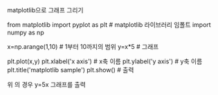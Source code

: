 


matplotlib으로 그래프 그리기

from matplotlib import pyplot as plt    # matplotlib 라이브러리 임폴트
import numpy as np

x=np.arange(1,10)  # 1부터 10까지의 범위
y=x*5   # 그래프

plt.plot(x,y)
plt.xlabel('x axis')  # x축 이름
plt.ylabel('y axis')  # y축 이름
plt.title('matplotlib sample')
plt.show() # 출력



위 의 경우 y=5x  그래프를 출력 

